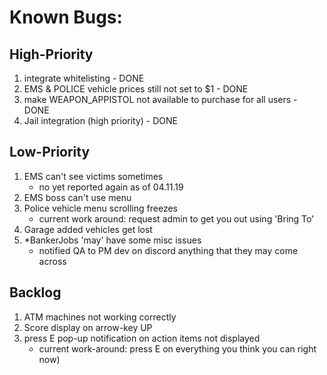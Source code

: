 # Known Bugs:

## High-Priority
1) integrate whitelisting - DONE
2) EMS & POLICE vehicle prices still not set to $1 - DONE
3) make WEAPON_APPISTOL not available to purchase for all users - DONE 
4) Jail integration (high priority) - DONE


## Low-Priority
1) EMS can't see victims sometimes
    - no yet reported again as of 04.11.19
2) EMS boss can't use menu
3) Police vehicle menu scrolling freezes 
    - current work around: request admin to get you out using 'Bring To'
4) Garage added vehicles get lost
5) *BankerJobs 'may' have some misc issues
    - notified QA to PM dev on discord anything that they may come across

## Backlog
1) ATM machines not working correctly
2) Score display on arrow-key UP
3) press E pop-up notification on action items not displayed
    - current work-around: press E on everything you think you can right now)








